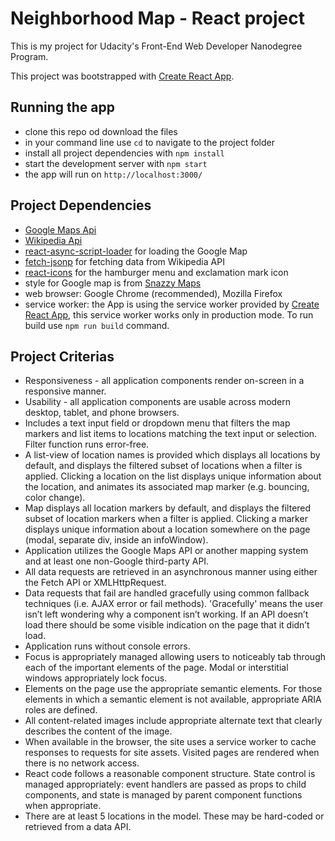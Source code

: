 # Neighborhood Map - React project
This is my project for Udacity's Front-End Web Developer Nanodegree Program.

This project was bootstrapped with [Create React App](https://github.com/facebookincubator/create-react-app).

## Running the app
* clone this repo od download the files
* in your command line use `cd` to navigate to the project folder
* install all project dependencies with `npm install`
* start the development server with `npm start`
* the app will run on `http://localhost:3000/`

## Project Dependencies
* [Google Maps Api](https://developers.google.com/maps/documentation/)
* [Wikipedia Api](https://www.mediawiki.org/wiki/API:Main_page)
* [react-async-script-loader](https://www.npmjs.com/package/react-async-script-loader) for loading the Google Map
* [fetch-jsonp](https://github.com/camsong/fetch-jsonp) for fetching data from Wikipedia API
* [react-icons](https://react-icons.netlify.com/#/) for the hamburger menu and exclamation mark icon
* style for Google map is from [Snazzy Maps](https://snazzymaps.com/style/44364/test-marseille)
* web browser: Google Chrome (recommended), Mozilla Firefox
* service worker: the App is using the service worker provided by [Create React App](https://github.com/facebookincubator/create-react-app), this service worker works only in production mode. To run build use `npm run build` command.

## Project Criterias
* Responsiveness - all application components render on-screen in a responsive manner.
* Usability - all application components are usable across modern desktop, tablet, and phone browsers.
* Includes a text input field or dropdown menu that filters the map markers and list items to locations matching the text input or selection. Filter function runs error-free.
* A list-view of location names is provided which displays all locations by default, and displays the filtered subset of locations when a filter is applied. Clicking a location on the list displays unique information about the location, and animates its associated map marker (e.g. bouncing, color change).
* Map displays all location markers by default, and displays the filtered subset of location markers when a filter is applied. Clicking a marker displays unique information about a location somewhere on the page (modal, separate div, inside an infoWindow).
* Application utilizes the Google Maps API or another mapping system and at least one non-Google third-party API.
* All data requests are retrieved in an asynchronous manner using either the Fetch API or XMLHttpRequest.
* Data requests that fail are handled gracefully using common fallback techniques (i.e. AJAX error or fail methods). 'Gracefully' means the user isn’t left wondering why a component isn’t working. If an API doesn’t load there should be some visible indication on the page that it didn’t load.
* Application runs without console errors.
* Focus is appropriately managed allowing users to noticeably tab through each of the important elements of the page. Modal or interstitial windows appropriately lock focus.
* Elements on the page use the appropriate semantic elements. For those elements in which a semantic element is not available, appropriate ARIA roles are defined.
* All content-related images include appropriate alternate text that clearly describes the content of the image.
* When available in the browser, the site uses a service worker to cache responses to requests for site assets. Visited pages are rendered when there is no network access.
* React code follows a reasonable component structure. State control is managed appropriately: event handlers are passed as props to child components, and state is managed by parent component functions when appropriate.
* There are at least 5 locations in the model. These may be hard-coded or retrieved from a data API.
